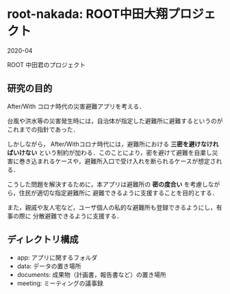 # root-nakada: ROOT中田大翔プロジェクト
2020-04

ROOT 中田君のプロジェクト

## 研究の目的

After/With コロナ時代の災害避難アプリを考える．

台風や洪水等の災害発生時には，自治体が指定した避難所に避難するというのがこれまでの指針であった．

しかしながら，
After/Withコロナ時代には，避難所における __三密を避けなければいけない__ という制約が加わる．このことにより，密を避けて避難を自粛し災害に巻き込まれるケースや，避難所入口で受け入れを断られるケースが想定される．

こうした問題を解決するために，本アプリは避難所の __密の度合い__ を考慮しながら，住民が適切な指定避難所に
避難できるように支援することを目的とする．

また，親戚や友人宅など，ユーザ個人の私的な避難所も登録できるようにし，有事の際に
分散避難できるように支援する．

## ディレクトリ構成

- app: アプリに関するフォルダ
- data: データの置き場所
- documents: 成果物（計画書，報告書など）の置き場所
- meeting: ミーティングの議事録


